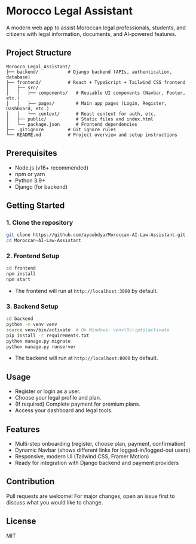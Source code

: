 # Morocco Legal Assistant

A modern web app to assist Moroccan legal professionals, students, and citizens with legal information, documents, and AI-powered features.

## Project Structure

```
Morocco_Legal_Assistant/
├── backend/           # Django backend (APIs, authentication, database)
├── frontend/          # React + TypeScript + Tailwind CSS frontend
│   ├── src/
│   │   ├── components/   # Reusable UI components (Navbar, Footer, etc.)
│   │   ├── pages/        # Main app pages (Login, Register, Dashboard, etc.)
│   │   └── context/      # React context for auth, etc.
│   ├── public/           # Static files and index.html
│   └── package.json      # Frontend dependencies
├── .gitignore         # Git ignore rules
└── README.md          # Project overview and setup instructions
```

## Prerequisites
- Node.js (v16+ recommended)
- npm or yarn
- Python 3.9+
- Django (for backend)

## Getting Started

### 1. Clone the repository
```sh
git clone https://github.com/ayoubdya/Moroccan-AI-Law-Assistant.git
cd Moroccan-AI-Law-Assistant
```

### 2. Frontend Setup
```sh
cd frontend
npm install
npm start
```
- The frontend will run at `http://localhost:3000` by default.

### 3. Backend Setup
```sh
cd backend
python -m venv venv
source venv/bin/activate  # On Windows: venv\Scripts\activate
pip install -r requirements.txt
python manage.py migrate
python manage.py runserver
```
- The backend will run at `http://localhost:8000` by default.

## Usage
- Register or login as a user.
- Choose your legal profile and plan.
- (If required) Complete payment for premium plans.
- Access your dashboard and legal tools.

## Features
- Multi-step onboarding (register, choose plan, payment, confirmation)
- Dynamic Navbar (shows different links for logged-in/logged-out users)
- Responsive, modern UI (Tailwind CSS, Framer Motion)
- Ready for integration with Django backend and payment providers

## Contribution
Pull requests are welcome! For major changes, open an issue first to discuss what you would like to change.

## License
MIT
